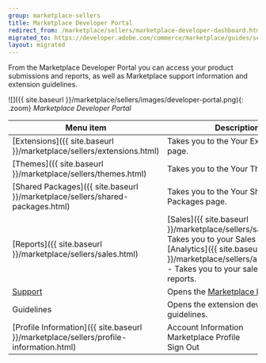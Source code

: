 ```yaml
---
group: marketplace-sellers
title: Marketplace Developer Portal
redirect_from: /marketplace/sellers/marketplace-developer-dashboard.html
migrated_to: https://developer.adobe.com/commerce/marketplace/guides/sellers/developer-portal/
layout: migrated
---
```


From the Marketplace Developer Portal you can access your product submissions and reports, as well as Marketplace support information and extension guidelines.

![]({{ site.baseurl }}/marketplace/sellers/images/developer-portal.png){: .zoom}
_Marketplace Developer Portal_

|Menu item|Description|
|--- |--- |
|[Extensions]({{ site.baseurl }}/marketplace/sellers/extensions.html)|Takes you to the Your Extensions page.|
|[Themes]({{ site.baseurl }}/marketplace/sellers/themes.html)|Takes you to the Your Themes page.|
|[Shared Packages]({{ site.baseurl }}/marketplace/sellers/shared-packages.html)|Takes you to the Your Shared Packages page.|
|[Reports]({{ site.baseurl }}/marketplace/sellers/sales.html)|[Sales]({{ site.baseurl }}/marketplace/sellers/sales.html) - Takes you to your Sales reports.<br/>[Analytics]({{ site.baseurl }}/marketplace/sellers/analytics.html) - Takes you to your sales Analytics reports.|
|[Support](https://marketplacesupport.magento.com/hc/en-us)|Opens the [Marketplace Help Center](https://marketplacesupport.magento.com/hc/en-us).|
|Guidelines|Opens the extension development guidelines.|
|[Profile Information]({{ site.baseurl }}/marketplace/sellers/profile-information.html)|Account Information<br/>Marketplace Profile<br/>Sign Out|
